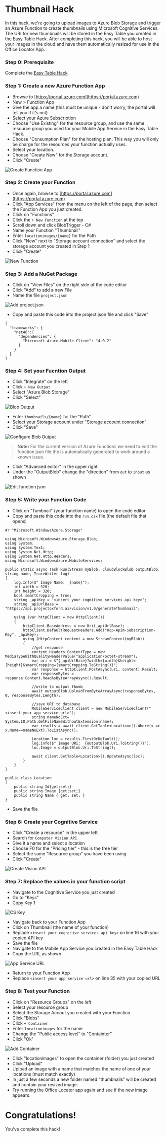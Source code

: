 # Thumbnail Hack

In this hack, we're going to upload images to Azure Blob Storage and trigger an Azure Function to create thumbnails using Microsoft Cognitive Services.  The URI for new thumbnails will be stored in the Easy Table you created in the Easy Table Hack. After completing this hack, you will be able to host your images in the cloud and have them automatically resized for use in the Office Locator App.

### Step 0: Prerequisite

Complete the [Easy Table Hack](https://dwhathaway.github.io/app-office-locator/hacks/easy-table-hack.html)


### Step 1: Create a new Azure Function App

- Browse to [https://portal.azure.com](https://portal.azure.com)
- New > Function App
- Give the app a name (this must be unique - don't worry, the portal will tell you if it's not)
- Select your Azure Subscription 
- Choose "Use Existing" for the resource group, and use the same resource group you used for your Mobile App Service in the Easy Table Hack.  
- Choose "Consumption Plan" for the hosting plan.  This way you will only be charge for the resources your function actually uses.
- Select your location.
- Choose "Create New" for the Storage account.
- Click "Create"

![Create Function App](img/create-function.png)

### Step 2: Create your Function


- Once again, browse to [https://portal.azure.com](https://portal.azure.com)
- Click "App Services" from the menu on the left of the page, then select the Function App you just created.
- Click on "Functions"
- Click the `+ New Function` at the top
- Scroll down and click BlobTrigger - C#
- Name your Function "Thumbnail"
- Enter `locationimages/{name}` for the Path
- Click "New" next to "Storage account connection" and select the storage account you created in Step 1
- Click "Create"

![New Function](img/new-function.png)

### Step 3: Add a NuGet Package

- Click on "View Files" on the right side of the code editor
- Click "Add" to add a new File
- Name the file `project.json`

![Add project.json](img/add-project-file.png)

- Copy and paste this code into the project.json file and click "Save"


```
{
  "frameworks": {
    "net46":{
      "dependencies": {
        "Microsoft.Azure.Mobile.Client": "4.0.2"
      }
    }
  }
} 
```

### Step 4: Set your Fucntion Output

- Click "Integrate" on the left
- Click `+ New Output`
- Select "Azure Blob Storage"
- Click "Select"

![Blob Output](img/blob-output.png) 

- Enter `thumbnails/{name}` for the "Path"
- Select your Storage account under "Storage account connection"
- Click "Save"

![Configure Blob Output](img/blob-output-config.png)

> __Note:__ For the current version of Azure Functions we need to edit the function.json file the is automatically generated to work around a known issue.

- Click "Advanced editor" in the upper right
- Under the "OutputBlob" change the "direction" from `out` to `inout` as shown

![Edit function.json](img/edit-function-json.png)

### Step 5: Write your Function Code

- Click on "Tumbnail" (your function name) to open the code editor
- Copy and paste this code into the `run.csx` file (the default file that opens)

```
#r "Microsoft.WindowsAzure.Storage"

using Microsoft.WindowsAzure.Storage.Blob;
using System;
using System.Text;
using System.Net.Http;
using System.Net.Http.Headers;
using Microsoft.WindowsAzure.MobileServices;

public static async Task Run(Stream myBlob, CloudBlockBlob outputBlob,  string name, TraceWriter log)
{
    log.Info($" Image Name:  {name}");
    int width = 320; 
    int height = 320;
    bool smartCropping = true;
    string _apiKey = "<insert your cognitive services api key>";
    string _apiUrlBase = "https://api.projectoxford.ai/vision/v1.0/generateThumbnail";

    using (var httpClient = new HttpClient())
    {
        httpClient.BaseAddress = new Uri(_apiUrlBase);
        httpClient.DefaultRequestHeaders.Add("Ocp-Apim-Subscription-Key", _apiKey);
        using (HttpContent content = new StreamContent(myBlob))
        {
            //get response
            content.Headers.ContentType = new MediaTypeWithQualityHeaderValue("application/octet-stream");
            var uri = $"{_apiUrlBase}?width={width}&height={height}&smartCropping={smartCropping.ToString()}";
            var response = httpClient.PostAsync(uri, content).Result;
            var responseBytes = response.Content.ReadAsByteArrayAsync().Result;

            //write to output thumb
            await outputBlob.UploadFromByteArrayAsync(responseBytes, 0, responseBytes.Length);
            
            //save URI to database
            MobileServiceClient client = new MobileServiceClient("<insert your app service url>");
            string nameNoExt= System.IO.Path.GetFileNameWithoutExtension(name);
            var results = await client.GetTable<Location>().Where(x => x.Name==nameNoExt).ToListAsync();
            
            Location loc = results.FirstOrDefault(); 
            log.Info($" Image URI:  {outputBlob.Uri.ToString()}");
            loc.Image = outputBlob.Uri.ToString();

            await client.GetTable<Location>().UpdateAsync(loc);
        }
    }
}

public class Location
{
    public string Id{get;set;}
    public string Image {get;set;}
    public string Name { get; set; }
}
```
- Save the file

### Step 6: Create your Cognitive Service

- Click "Create a resource" in the upper left
- Search for `Computer Vision API`
- Give it a name and select a location
- Choose F0 for the "Pricing tier" - this is the free tier
- Select the same "Resource group" you have been using
- Click "Create"

![Create Vision API](img/create-vision-api.png)

### Step 7: Replace the values in your function script

- Navigate to the Cognitive Service you just created
- Go to "Keys"
- Copy Key 1

![CS Key](img/cs-key.png)

- Navigate back to your Function App
- Click on Thumbnail (the name of your function)
- Replace `<insert your cognitive services api key>` on line 16 with your copied API key
- Save the file
- Navigate to the Mobile App Service you created in the Easy Table Hack
- Copy the URL as shown

![App Service URL](img/mobile-service-url.png)

- Return to your Function App
- Replace `<insert your app service url>` on line 35 with your copied URL

### Step 8: Test your Function

- Click on "Resource Groups" on the left
- Select your resource group
- Select the Storage Accout you created with your Function
- Click "Blobs"
- Click `+ Container`
- Enter `locationimages` for the name
- Change the "Public access level" to "Containter"
- Click "Ok"

![Add Container](img/add-container.png)

- Click "locationimages" to open the container (folder) you just created
- Click "Upload"
- Upload an image with a name that matches the name of one of your locations (must match exactly)
- In just a few seconds a new folder named "thumbnails" will be created and contain your resized image.
- Try running the Office Locator app again and see if the new image appears.

# Congratulations!

You've complete this hack!  
